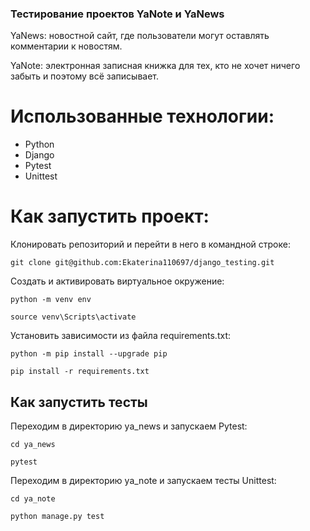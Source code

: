 ### Тестирование проектов YaNote и YaNews

YaNews: новостной сайт, где пользователи могут оставлять комментарии к новостям.

YaNote: электронная записная книжка для тех, кто не хочет ничего забыть и поэтому всё записывает. 

# Использованные технологии:
- Python 
- Django
- Pytest
- Unittest

# Как запустить проект:
Клонировать репозиторий и перейти в него в командной строке:
```
git clone git@github.com:Ekaterina110697/django_testing.git
```

Cоздать и активировать виртуальное окружение:

```
python -m venv env
```

```
source venv\Scripts\activate  
```

Установить зависимости из файла requirements.txt:

```
python -m pip install --upgrade pip
```

```
pip install -r requirements.txt
```
## Как запустить тесты

Переходим в директорию ya_news и запускаем Pytest:

```
cd ya_news

pytest
```

Переходим в директорию ya_note и запускаем тесты Unittest:

```
cd ya_note

python manage.py test
